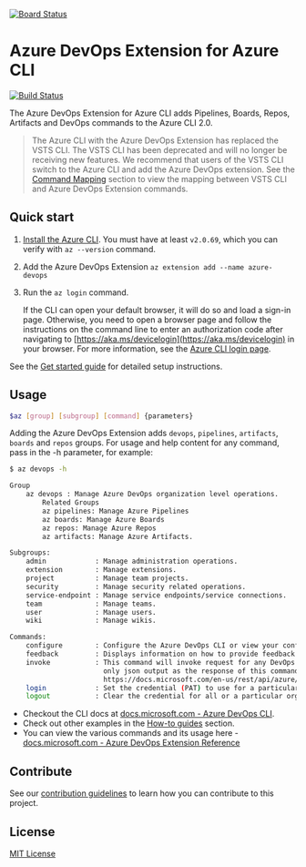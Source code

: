[![Board Status](https://dev.azure.com/mynameisrexson/5e09c4fb-108d-45fb-8bb9-2ae317076436/bea6a378-52bc-4998-a594-e8e52dd097e0/_apis/work/boardbadge/ec71c3a1-88c1-440a-84c0-1c3f00812aee)](https://dev.azure.com/mynameisrexson/5e09c4fb-108d-45fb-8bb9-2ae317076436/_boards/board/t/bea6a378-52bc-4998-a594-e8e52dd097e0/Microsoft.RequirementCategory)
# Azure DevOps Extension for Azure CLI

[![Build Status](https://dev.azure.com/ms/azure-devops-cli-extension/_apis/build/status/Azure%20DevOps%20CLI%20-%20Merge%20GitHub?branchName=master)](https://dev.azure.com/ms/azure-devops-cli-extension/_build/latest?definitionId=39&branchName=master)

The Azure DevOps Extension for Azure CLI adds Pipelines, Boards, Repos, Artifacts and DevOps commands to the Azure CLI 2.0.

>The Azure CLI with the Azure DevOps Extension has replaced the VSTS CLI. The VSTS CLI has been deprecated and will no longer be receiving new features. We recommend that users of the VSTS CLI switch to the Azure CLI and add the Azure DevOps extension. See the [Command Mapping](/doc/command_mapping.md) section to view the mapping between VSTS CLI and Azure DevOps Extension commands.

## Quick start

1. [Install the Azure CLI](https://docs.microsoft.com/cli/azure/install-azure-cli). You must have at least `v2.0.69`, which you can verify with `az --version` command.

1. Add the Azure DevOps Extension `az extension add --name azure-devops`

1. Run the `az login` command.

    If the CLI can open your default browser, it will do so and load a sign-in page. Otherwise, you need to open a
    browser page and follow the instructions on the command line to enter an authorization code after navigating to
    [https://aka.ms/devicelogin](https://aka.ms/devicelogin) in your browser. For more information, see the
    [Azure CLI login page](https://docs.microsoft.com/cli/azure/authenticate-azure-cli?view=azure-cli-latest).

See the [Get started guide](https://docs.microsoft.com/azure/devops/cli/get-started?view=azure-devops) for detailed setup instructions.

## Usage

```bash
$az [group] [subgroup] [command] {parameters}
```

Adding the Azure DevOps Extension adds `devops`, `pipelines`, `artifacts`, `boards` and `repos` groups.
For usage and help content for any command, pass in the -h parameter, for example:

```bash
$ az devops -h

Group
    az devops : Manage Azure DevOps organization level operations.
        Related Groups
        az pipelines: Manage Azure Pipelines
        az boards: Manage Azure Boards
        az repos: Manage Azure Repos
        az artifacts: Manage Azure Artifacts.

Subgroups:
    admin            : Manage administration operations.
    extension        : Manage extensions.
    project          : Manage team projects.
    security         : Manage security related operations.
    service-endpoint : Manage service endpoints/service connections.
    team             : Manage teams.
    user             : Manage users.
    wiki             : Manage wikis.

Commands:
    configure        : Configure the Azure DevOps CLI or view your configuration.
    feedback         : Displays information on how to provide feedback to the Azure DevOps CLI team.
    invoke           : This command will invoke request for any DevOps area and resource. Please use
                       only json output as the response of this command is not fixed. Helpful docs -
                       https://docs.microsoft.com/en-us/rest/api/azure/devops/.
    login            : Set the credential (PAT) to use for a particular organization.
    logout           : Clear the credential for all or a particular organization.
```

- Checkout the CLI docs at [docs.microsoft.com - Azure DevOps CLI](https://docs.microsoft.com/azure/devops/cli/).
- Check out other examples in the [How-to guides](https://docs.microsoft.com/azure/devops/cli/?view=azure-devops#how-to-guides) section.
- You can view the various commands and its usage here - [docs.microsoft.com - Azure DevOps Extension Reference](https://docs.microsoft.com/cli/azure/ext/azure-devops/?view=azure-cli-latest)

## Contribute

See our [contribution guidelines](CONTRIBUTING.md) to learn how you can contribute to this project.

## License

[MIT License](LICENSE)
